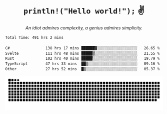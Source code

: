 <h1 align="center"><code>println!("Hello world!");</code> ✌️</h1>
<p align="center"><i>An idiot admires complexity, a genius admires simplicity.</i></p>

<!--START_SECTION:waka-->

```txt
Total Time: 491 hrs 2 mins

C#                138 hrs 17 mins ██████▓░░░░░░░░░░░░░░░░░░   26.65 %
Svelte            111 hrs 48 mins █████▒░░░░░░░░░░░░░░░░░░░   21.55 %
Rust              102 hrs 40 mins █████░░░░░░░░░░░░░░░░░░░░   19.79 %
TypeScript        47 hrs 33 mins  ██▒░░░░░░░░░░░░░░░░░░░░░░   09.16 %
Other             27 hrs 52 mins  █▒░░░░░░░░░░░░░░░░░░░░░░░   05.37 %
```

<!--END_SECTION:waka-->

<picture>
  <source media="(prefers-color-scheme: dark)" srcset="https://raw.githubusercontent.com/Somfic/Somfic/main/github-contribution-grid-snake-dark.svg">
  <source media="(prefers-color-scheme: light)" srcset="https://raw.githubusercontent.com/Somfic/Somfic/main/github-contribution-grid-snake.svg">
  <img alt="github contribution grid snake animation" src="https://raw.githubusercontent.com/Somfic/Somfic/main/github-contribution-grid-snake.svg">
</picture>
